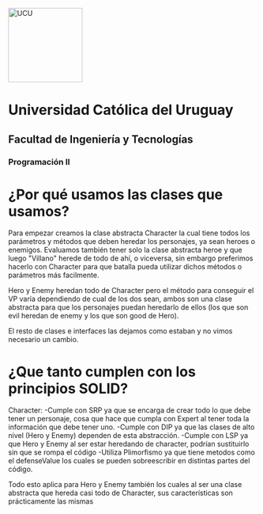 <img alt="UCU" src="https://www.ucu.edu.uy/plantillas/images/logo_ucu.svg"
width="150"/>

# Universidad Católica del Uruguay

## Facultad de Ingeniería y Tecnologías

### Programación II

# ¿Por qué usamos las clases que usamos?

Para empezar creamos la clase abstracta Character la cual tiene todos los parámetros y métodos que deben heredar los personajes, ya sean heroes o enemigos. Evaluamos también tener solo la clase abstracta heroe y que luego "Villano" herede de todo de ahí, o viceversa, sin embargo preferimos hacerlo con Character para que batalla pueda utilizar dichos métodos o parámetros más facilmente. 

Hero y Enemy heredan todo de Character pero el método para conseguir el VP varía dependiendo de cual de los dos sean, ambos son una clase abstracta para que los personajes puedan heredarlo de ellos (los que son evil heredan de enemy y los que son good de Hero). 

El resto de clases e interfaces las dejamos como estaban y no vimos necesario un cambio.

# ¿Que tanto cumplen con los principios SOLID?

Character:
-Cumple con SRP ya que se encarga de crear todo lo que debe tener un personaje, cosa que hace que cumpla con Expert al tener toda la información que debe tener uno.
-Cumple con DIP ya que las clases de alto nivel (Hero y Enemy) dependen de esta abstracción.
-Cumple con LSP ya que Hero y Enemy al ser estar heredando de character, podrían sustituirlo sin que se rompa el código
-Utiliza Plimorfismo ya que tiene metodos como el defenseValue los cuales se pueden sobreescribir en distintas partes del código.

Todo esto aplica para Hero y Enemy también los cuales al ser una clase abstracta que hereda casi todo de Character, sus características son prácticamente las mismas


